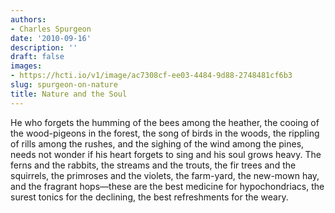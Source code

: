 ```yaml
---
authors:
- Charles Spurgeon
date: '2010-09-16'
description: ''
draft: false
images:
- https://hcti.io/v1/image/ac7308cf-ee03-4484-9d88-2748481cf6b3
slug: spurgeon-on-nature
title: Nature and the Soul
---
```


He who forgets the humming of the bees among the heather, the cooing of the wood-pigeons in the forest, the song of birds in the woods, the rippling of rills among the rushes, and the sighing of the wind among the pines, needs not wonder if his heart forgets to sing and his soul grows heavy. The ferns and the rabbits, the streams and the trouts, the fir trees and the squirrels, the primroses and the violets, the farm-yard, the new-mown hay, and the fragrant hops—these are the best medicine for hypochondriacs, the surest tonics for the declining, the best refreshments for the weary.